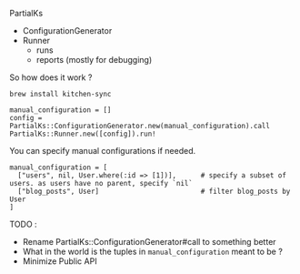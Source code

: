 PartialKs
  - ConfigurationGenerator
  - Runner
    - runs
    - reports (mostly for debugging)

So how does it work ?

`brew install kitchen-sync`

```
manual_configuration = []
config = PartialKs::ConfigurationGenerator.new(manual_configuration).call
PartialKs::Runner.new([config]).run!
```

You can specify manual configurations if needed.

```
manual_configuration = [
  ["users", nil, User.where(:id => [1])],      # specify a subset of users. as users have no parent, specify `nil`
  ["blog_posts", User]                         # filter blog_posts by User
]
```

TODO :

* Rename PartialKs::ConfigurationGenerator#call to something better
* What in the world is the tuples in `manual_configuration` meant to be ?
* Minimize Public API


